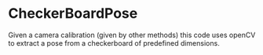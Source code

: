 # CheckerBoardPose
Given a camera calibration (given by other methods) this code uses openCV to extract a pose from a checkerboard of predefined dimensions. 
